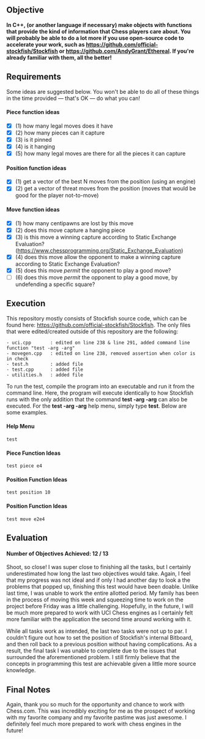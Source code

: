 ## Objective

<strong>In C++, (or another language if necessary) make objects with functions that provide the kind of information that Chess players care about. You will probably be able to do a lot more if you use open-source code to accelerate your work, such as  https://github.com/official-stockfish/Stockfish or https://github.com/AndyGrant/Ethereal.  If you're already familiar with them, all the better!</strong>

## Requirements

Some ideas are suggested below. You won't be able to do all of these things in the time provided — that's OK — do what you can! 

#### Piece function ideas
- [x] (1) how many legal moves does it have
- [x] (2) how many pieces can it capture
- [x] (3) is it pinned
- [x] (4) is it hanging
- [x] (5) how many legal moves are there for all the pieces it can capture

#### Position function ideas
- [x] (1) get a vector of the best N moves from the position (using an engine)
- [x] (2) get a vector of threat moves from the position (moves that would be good for the player not-to-move)

#### Move function ideas
- [x] (1) how many centipawns are lost by this move
- [x] (2) does this move capture a hanging piece
- [x] (3) is this move a winning capture according to Static Exchange Evaluation? (https://www.chessprogramming.org/Static_Exchange_Evaluation)
- [x] (4) does this move allow the opponent to make a winning capture according to Static Exchange Evaluation?
- [x] (5) does this move *permit* the opponent to play a good move?
- [ ] (6) does this move *permit* the opponent to play a good move, by undefending a specific square?

## Execution

This repository mostly consists of Stockfish source code, which can be found here: https://github.com/official-stockfish/Stockfish. The only files that were edited/created outside of this repository are the following:
```
- uci.cpp		: edited on line 238 & line 291, added command line function "test -arg -arg"
- movegen.cpp	: edited on line 238, removed assertion when color is in check
- test.h 		: added file
- test.cpp		: added file
- utilities.h	: added file
```
	
To run the test, compile the program into an executable and run it from the command line. Here, the program will execute identically to how Stockfish runs with the only addition that the command <strong>test -arg -arg</strong> can also be executed. For the <strong>test -arg -arg</strong> help menu, simply type <strong>test</strong>. Below are some examples.

#### Help Menu
```test```
#### Piece Function Ideas 
```test piece e4```
#### Position Function Ideas 
```test position 10```
#### Position Function Ideas 
```test move e2e4```
	
## Evaluation

#### Number of Objectives Achieved: 12 / 13

Shoot, so close! I was super close to finishing all the tasks, but I certainly underestimated how long the last two objectives would take. Again, I feel that my progress was not ideal and if only I had another day to look a the problems that popped up, finishing this test would have been doable. Unlike last time, I was unable to work the entire allotted period. My family has been in the process of moving this week and squeezing time to work on the project before Friday was a little challenging. Hopefully, in the future, I will be much more prepared to work with UCI Chess engines as I certainly felt more familiar with the application the second time around working with it.

While all tasks work as intended, the last two tasks were not up to par. I couldn't figure out how to set the position of Stockfish's internal Bitboard, and then roll back to a previous position without having complications. As a result, the final task I was unable to complete due to the issues that surrounded the aforementioned problem. I still firmly believe that the concepts in programming this test are achievable given a little more source knowledge.

## Final Notes

Again, thank you so much for the opportunity and chance to work with Chess.com. This was incredibly exciting for me as the prospect of working with my favorite company and my favorite pastime was just awesome. I definitely feel much more prepared to work with chess engines in the future!